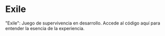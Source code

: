 # Exile
 "Exile": Juego de supervivencia en desarrollo. Accede al código aquí para entender la esencia de la experiencia.
